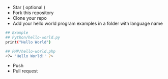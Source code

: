 - Star ( optional )
- Fork this repository
- Clone your repo
- Add your hello world program examples in a folder with language name
```bash
## Example
## Python/hello-world.py
print("Hello World")

## PHP/hello-world.php
<?= 'Hello World!' ?>
```
- Push
- Pull request
